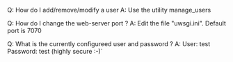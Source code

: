 Q: How do I add/remove/modify a user
A: Use the utility manage_users

Q: How do I change the web-server port ?
A: Edit the file "uwsgi.ini". Default port is 7070

Q: What is the currently configureed user and password ?
A: User: test Password: test   (highly secure :-)`

